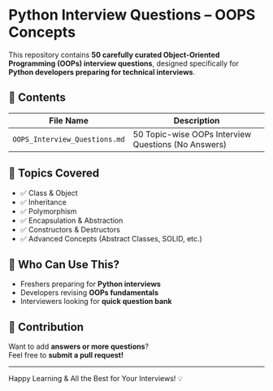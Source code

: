 # Python Interview Questions – OOPS Concepts

This repository contains **50 carefully curated Object-Oriented Programming (OOPs) interview questions**, designed specifically for **Python developers preparing for technical interviews**.

## 📂 Contents

| File Name                 | Description |
|--------------------------|-------------|
| `OOPS_Interview_Questions.md` | 50 Topic-wise OOPs Interview Questions (No Answers) |

## 🧠 Topics Covered

- ✅ Class & Object  
- ✅ Inheritance  
- ✅ Polymorphism  
- ✅ Encapsulation & Abstraction  
- ✅ Constructors & Destructors  
- ✅ Advanced Concepts (Abstract Classes, SOLID, etc.)

## 🚀 Who Can Use This?

- Freshers preparing for **Python interviews**
- Developers revising **OOPs fundamentals**
- Interviewers looking for **quick question bank**

## 📌 Contribution

Want to add **answers or more questions**?  
Feel free to **submit a pull request!**

---

Happy Learning & All the Best for Your Interviews! 💡

